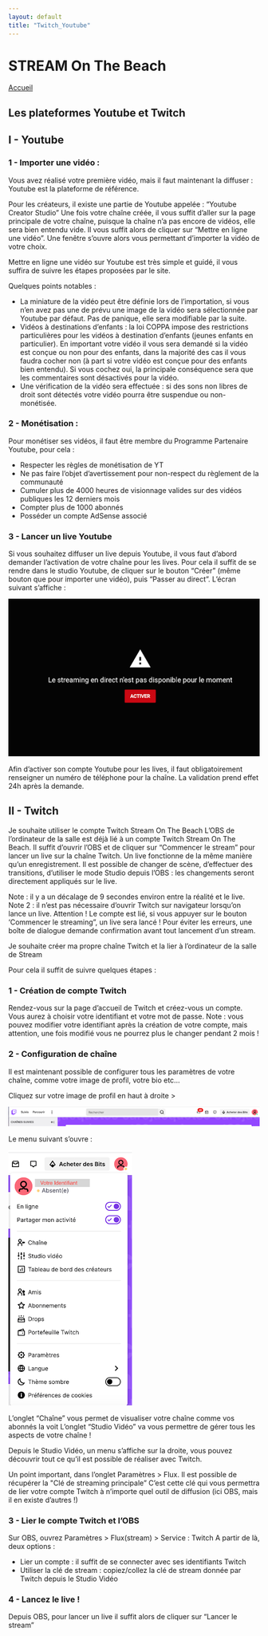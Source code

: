 ```yaml
---
layout: default
title: "Twitch_Youtube"
---
```


# STREAM On The Beach

[Accueil]( ./index.html )

## Les plateformes Youtube et Twitch

## I - Youtube

### 1 - Importer une vidéo :

Vous avez réalisé votre première vidéo, mais il faut maintenant la diffuser : Youtube est la plateforme de référence.

Pour les créateurs, il existe une partie de Youtube appelée : “Youtube Creator Studio”
Une fois votre chaîne créée, il vous suffit d’aller sur la page principale de votre chaîne, puisque la chaîne n’a pas encore de vidéos, elle sera bien entendu vide. Il vous suffit alors de cliquer sur “Mettre en ligne une vidéo”. Une fenêtre s’ouvre alors vous permettant d’importer la vidéo de votre choix.

Mettre en ligne une vidéo sur Youtube est très simple et guidé, il vous suffira de suivre les étapes proposées par le site. 

Quelques points notables :
- La miniature de la vidéo peut être définie lors de l’importation, si vous n’en avez pas une de prévu une image de la vidéo sera sélectionnée par Youtube par défaut. Pas de panique, elle sera modifiable par la suite.
- Vidéos à destinations d’enfants : la loi COPPA impose des restrictions particulières pour les vidéos à destination d’enfants (jeunes enfants en particulier). En important votre vidéo il vous sera demandé si la vidéo est conçue ou non pour des enfants, dans la majorité des cas il vous faudra cocher non (à part si votre vidéo est conçue pour des enfants bien entendu). Si vous cochez oui, la principale conséquence sera que les commentaires sont désactivés pour la vidéo.
- Une vérification de la vidéo sera effectuée : si des sons non libres de droit sont détectés votre vidéo pourra être suspendue ou non-monétisée.

### 2 - Monétisation :

Pour monétiser ses vidéos, il faut être membre du Programme Partenaire Youtube, pour cela :
- Respecter les règles de monétisation de YT
- Ne pas faire l’objet d’avertissement pour non-respect du règlement de la communauté
- Cumuler plus de 4000 heures de visionnage valides sur des vidéos publiques les 12 derniers mois
- Compter plus de 1000 abonnés
- Posséder un compte AdSense associé

### 3 - Lancer un live Youtube 

Si vous souhaitez diffuser un live depuis Youtube, il vous faut d’abord demander l’activation de votre chaîne pour les lives. Pour cela il suffit de se rendre dans le studio Youtube, de cliquer sur le bouton “Créer” (même bouton que pour importer une vidéo), puis “Passer au direct”. L’écran suivant s’affiche :

![image](./resources/twitch3.png)

Afin d’activer son compte Youtube pour les lives, il faut obligatoirement renseigner un numéro de téléphone pour la chaîne. La validation prend effet 24h après la demande.

## II - Twitch

Je souhaite utiliser le compte Twitch Stream On The Beach
L’OBS de l’ordinateur de la salle est déjà lié à un compte Twitch Stream On The Beach. Il suffit d’ouvrir l’OBS et de cliquer sur “Commencer le stream” pour lancer un live sur la chaîne Twitch.
Un live fonctionne de la même manière qu’un enregistrement. Il est possible de changer de scène, d’effectuer des transitions, d’utiliser le mode Studio depuis l’OBS : les changements seront directement appliqués sur le live.

Note : il y a un décalage de 9 secondes environ entre la réalité et le live.
Note 2 : il n’est pas nécessaire d’ouvrir Twitch sur navigateur lorsqu’on lance un live. Attention ! Le compte est lié, si vous appuyer sur le bouton ‘Commencer le streaming”, un live sera lancé ! Pour éviter les erreurs, une boîte de dialogue demande confirmation avant tout lancement d’un stream.

Je souhaite créer ma propre chaîne Twitch et la lier à l’ordinateur de la salle de Stream

Pour cela il suffit de suivre quelques étapes :

### 1 - Création de compte Twitch

Rendez-vous sur la page d’accueil de Twitch et créez-vous un compte. Vous aurez à choisir votre identifiant et votre mot de passe.
Note : vous pouvez modifier votre identifiant après la création de votre compte, mais attention, une fois modifié vous ne pourrez plus le changer pendant 2 mois !

### 2 - Configuration de chaîne

Il est maintenant possible de configurer tous les paramètres de votre chaîne, comme votre image de profil, votre bio etc…

Cliquez sur votre image de profil en haut à droite >

![image](./resources/twitch1.png)

Le menu suivant s’ouvre :

![image](./resources/twitch2.png)

L’onglet “Chaîne” vous permet de visualiser votre chaîne comme vos abonnés la voit
L’onglet “Studio Vidéo” va vous permettre de gérer tous les aspects de votre chaîne !

Depuis le Studio Vidéo, un menu s’affiche sur la droite, vous pouvez découvrir tout ce qu’il est possible de réaliser avec Twitch.

Un point important, dans l’onglet Paramètres > Flux. Il est possible de récupérer la "Clé de streaming principale” C’est cette clé qui vous permettra de lier votre compte Twitch à n’importe quel outil de diffusion (ici OBS, mais il en existe d’autres !)

### 3 - Lier le compte Twitch et l’OBS
Sur OBS, ouvrez Paramètres > Flux(stream) > Service : Twitch
A partir de là, deux options :
- Lier un compte : il suffit de se connecter avec ses identifiants Twitch
- Utiliser la clé de stream : copiez/collez la clé de stream donnée par Twitch depuis le Studio Vidéo

### 4 - Lancez le live !

Depuis OBS, pour lancer un live il suffit alors de cliquer sur “Lancer le stream”
